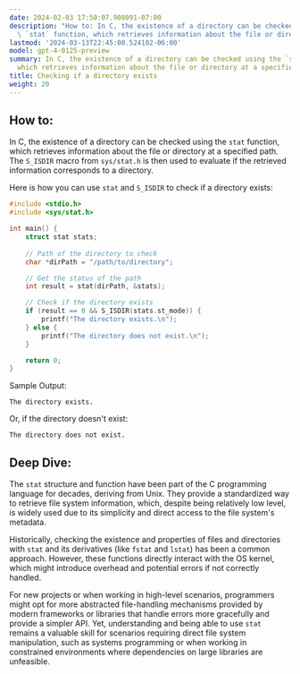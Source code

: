 ```yaml
---
date: 2024-02-03 17:50:07.908091-07:00
description: "How to: In C, the existence of a directory can be checked using the\
  \ `stat` function, which retrieves information about the file or directory at a\u2026"
lastmod: '2024-03-13T22:45:00.524102-06:00'
model: gpt-4-0125-preview
summary: In C, the existence of a directory can be checked using the `stat` function,
  which retrieves information about the file or directory at a specified path.
title: Checking if a directory exists
weight: 20
---
```


## How to:
In C, the existence of a directory can be checked using the `stat` function, which retrieves information about the file or directory at a specified path. The `S_ISDIR` macro from `sys/stat.h` is then used to evaluate if the retrieved information corresponds to a directory.

Here is how you can use `stat` and `S_ISDIR` to check if a directory exists:

```c
#include <stdio.h>
#include <sys/stat.h>

int main() {
    struct stat stats;
    
    // Path of the directory to check
    char *dirPath = "/path/to/directory";

    // Get the status of the path
    int result = stat(dirPath, &stats);

    // Check if the directory exists
    if (result == 0 && S_ISDIR(stats.st_mode)) {
        printf("The directory exists.\n");
    } else {
        printf("The directory does not exist.\n");
    }

    return 0;
}
```

Sample Output:
```
The directory exists.
```

Or, if the directory doesn't exist:
```
The directory does not exist.
```

## Deep Dive:
The `stat` structure and function have been part of the C programming language for decades, deriving from Unix. They provide a standardized way to retrieve file system information, which, despite being relatively low level, is widely used due to its simplicity and direct access to the file system's metadata.

Historically, checking the existence and properties of files and directories with `stat` and its derivatives (like `fstat` and `lstat`) has been a common approach. However, these functions directly interact with the OS kernel, which might introduce overhead and potential errors if not correctly handled.

For new projects or when working in high-level scenarios, programmers might opt for more abstracted file-handling mechanisms provided by modern frameworks or libraries that handle errors more gracefully and provide a simpler API. Yet, understanding and being able to use `stat` remains a valuable skill for scenarios requiring direct file system manipulation, such as systems programming or when working in constrained environments where dependencies on large libraries are unfeasible.
